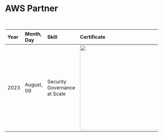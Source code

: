 <h1>AWS Partner</h1>

<br>

<div align="center">

|Year   |Month, Day         |Skill                             | Certificate                                                  | 
|:------|:----------------- |:-------------------------------- | :------------------------------------------------------------| 
| 2023  |August, 09         | Security Governance at Scale     |<img src="https://github.com/user-attachments/assets/06925ed6-5687-4577-8647-67852ac4dcc8" style="width:280px;"/> |


</div>
